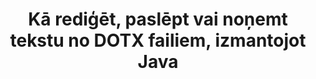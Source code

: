 ---
############################# Static ############################
layout: "auto-gen-gist"
draft: false
path: "lv/redaction/java/text/dotx"
otherformats: CSV DOC DOCM DOCX DOT DOTM PDF POT POTM PPS PPSM PPSX PPT PPTM PPTX RTF XLS XLSM XLSX XLT XLTM XLTX  

############################# Head ############################
head_title: "Redakts DOTX Teksts, izmantojot precīzu frāzi/regulāro izteiksmi Java"
head_description: "GroupDocs.Redaction s Java API ļauj izstrādātājiem rediģēt tekstu no PDF DOC DOCX RTF XLSX CSV PPT PPTX & attēlus, izmantojot precīzu frāzi vai regulāru izteiksmi Java"

############################# Header ############################
title: "Kā rediģēt, paslēpt vai noņemt tekstu no DOTX failiem, izmantojot Java"
description: "GroupDocs.Redaction s Java API ļauj rediģēt, paslēpt vai noņemt sensitīvu tekstu no tekstapstrādes dokumentiem, darblapām, prezentācijām, PDF s & attēliem."

################### SubMenu/Download Button #####################
button:
    enable: true

############################# About ############################
about:
    enable: true
    title: "Kas ir teksta redakcija?"
    content: |
        Teksta redakcija ir process, kurā tiek noņemts konfidenciāls vai nevēlams teksts vai informācija no digitālajiem dokumentiem, atstājot neskartu pārējo dokumentu vai rindkopu, kas satur to. Redakcijas palīdz lietotājiem, kā arī organizācijai aizsargāt savu sensitīvo informāciju, paslēpjot vai neatgriezeniski noņemot to. Izmantojot GroupDocs.Redaction Java API lietotāji tagad var rediģēt, paslēpt vai noņemt sensitīvu tekstu no tekstapstrādes dokumentiem, darblapām, prezentācijām, PDF un rastra attēlu failiem. API piedāvā plašu iespēju un metožu klāstu privātās informācijas redakcijai dokumentos. Tā atbalsta meklēšanu un rediģēšanu, izmantojot precīzu atbilstību vai regulāras izteiksmes, Izmantojiet teksta (atbrīvojuma kodus) vai grafiskos (krāsainos taisnstūrus) redakcijas un daudz ko citu. Tātad, kāpēc ne pamēģināt un automatizēt dokumentu redakcijas procesu, lejupielādējot API un izpētīt tās pamata un uzlabotas funkcijas. 

############################# Steps ############################
steps:
    enable: true
    block:
    - title_left: "Reakts DOTX precīza frāze Java"
      content_left: |
        GroupDocs.Redaction ļauj viegli rediģēt sensitīvus vai privātus datus no jūsu dokumentiem. Vispopulārākais redakcijas gadījums ir teksta noņemšana no dokumenta. 

        Šo kodu var izmantot, lai lietotu teksta redakciju konkrētai dokumenta daļai, izmantojot precīzu frāzi. Tas ļauj lietotājiem aizstāt personīgo precīzu frāzi “Michal Clark” ar personīgo (vai jebkuru atbrīvojuma kodu),

      title_right: "Noņemt sensitīvus datus no DOTX"
      content_right: |
        * Izveidot [Redactor](https://apireference.groupdocs.com/redaction/java/com.groupdocs.redaction/Redactor) klases un augšupielādēt DOTX faila instanci
        * Zvanu Redactor.Apply metodi ar jaunu instanci exactPhraseredAction klases
        * Zvanu redactor.save metode ar objektu [exactPhraseredAction](https://apireference.groupdocs.com/redaction/java/com.groupdocs.redaction.redactions/ExactPhraseRedaction)
        * Zvaniet redactor.save metodi, lai saglabātu izmaiņas 

      gisthash: "3202859fc19b5dfd14e8f073b70a18f8"
      gistfile: "redactexactphrase.java"
      
    - title_left: "Reģistrjutīga teksta redakcija DOTX"
      content_left: |
        Šis piemērs ļauj lietotājiem veikt precīzu frāzes reģistrjutīgu redakciju, lai noņemtu vai paslēptu konkrētu teksta patrona dokumentā. Pēc noklusējuma precīzas frāzes meklēšana ir reģistrjutīga. 
        
      title_right: "Veikt reģistrjutīgu redakciju, izmantojot Java"
      content_right: |
        * Izveidot [Redactor](https://apireference.groupdocs.com/redaction/java/com.groupdocs.redaction/Redactor) klases un augšupielādēt DOTX faila instanci
        * Zvanu Redactor.Apply metodi ar jaunu instanci exactPhraseredAction klases
        * Zvanu redactor.save metode ar objektu [exactPhraseredAction](https://apireference.groupdocs.com/redaction/java/com.groupdocs.redaction.redactions/ExactPhraseRedaction)
        * Zvaniet redactor.save metodi, lai saglabātu izmaiņas 
        
      gisthash: "a43e3ce358f93df92373b5441bc579fb"
      gistfile: "casesensitiveredaction.java"

    - title_left: "Realizēt tekstu DOTX, izmantojot krāsu lodziņu"
      content_left: |
        Tā vietā, lai noņemtu redakcijas tekstu vai ievietotu virkni tur, ir iespējams arī ievietot krāsu lodziņu virs redakcijas teksta. Šādā gadījumā saskaņotais teksts tiks noņemts un uz redakta teksta tiks novietots krāsains taisnstūris.
        
      title_right: "Izmantojiet krāsu lodziņu, lai noņemtu tekstu Java"
      content_right: |
        * Izveidot [Redactor](https://apireference.groupdocs.com/redaction/java/com.groupdocs.redaction/Redactor) klases un augšupielādēt DOTX faila instanci
        * Zvanu Redactor.Apply metodi ar jaunu instanci exactPhraseredAction klases
        * Zvanu redactor.save metode ar objektu [exactPhraseredAction](https://apireference.groupdocs.com/redaction/java/com.groupdocs.redaction.redactions/ExactPhraseRedaction)
        * Zvaniet redactor.save metodi, lai saglabātu izmaiņas 
        
      gisthash: "6d83e791388b6834a372dc90f4b455f6"
      gistfile: "redacttextusingcolorbox.java"

    - title_left: "Sistēmas prasības"
      content_left: |
        GroupDocs.Redaction for Java API tiek atbalstīti visās galvenajās platformās un operētājsistēmās. Lai iegūtu pilnīgu sistēmas prasību rokasgrāmatu, lūdzu, apmeklējiet [sistēmas prasības](https://docs.groupdocs.com/redaction/java/system-requirements) Pirms izpildāt zemāk norādīto kodu, lūdzu, pārliecinieties, ka jūsu sistēmā ir uzstādīti šādi priekšnoteikumi:
        * Operētājsistēmas: Microsoft Windows, Linux, Mac OS
        * Attīstības vide: NetBeans, Intellij IDEA, Eclipse utt
        * Java Runtime Environment: J2SE 6.0 un augstāk
        * Iegūstiet jaunāko GroupDocs.Redaction for Java versiju no [Maven](https://repository.groupdocs.com/webapp/#/artifacts/browse/tree/General/repo/com/groupdocs/groupdocs-redaction)
        
      title_right: "Kāpēc izmantot GroupDocs.Redaction"
      content_right: |
        * Ļaut lietotājiem pievienot pielāgotus dokumentu formātus un redakcijas tipus
        * Lai noņemtu sensitīvu informāciju, nav nepieciešama papildu programmatūra
        * Spēja iestatīt lappušu diapazona renderēšanas dokumentu kā PDF
        * Vienkāršs veids, kā rediģēt dažāda veida metadatus: autora vārdu, versiju, nosaukumu, tēmu, aprakstu un daudz ko citu
        * Dokumenta informācijas ieguve - faila tips, lappušu skaits u.c.

############################# Demos ############################
demos:
    enable: true
############################# More Formats ############################
more_formats:
    enable: true

############################# Back to top ###############################
back_to_top:
    enable: true
---